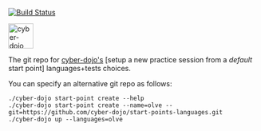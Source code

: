 [![Build Status](https://travis-ci.org/cyber-dojo/start-points-languages.svg?branch=master)](https://travis-ci.org/cyber-dojo/start-points-languages)

<img src="https://raw.githubusercontent.com/cyber-dojo/web/master/public/images/home_page_logo.png" alt="cyber-dojo yin/yang logo" width="50px" height="50px"/>

The git repo for [cyber-dojo's](https://github.com/cyber-dojo/web)
[setup a new practice session from a <em>default</em> start point] languages+tests choices.

You can specify an alternative git repo as follows:

```
./cyber-dojo start-point create --help
./cyber-dojo start-point create --name=olve --git=https://github.com/cyber-dojo/start-points-languages.git
./cyber-dojo up --languages=olve
```
